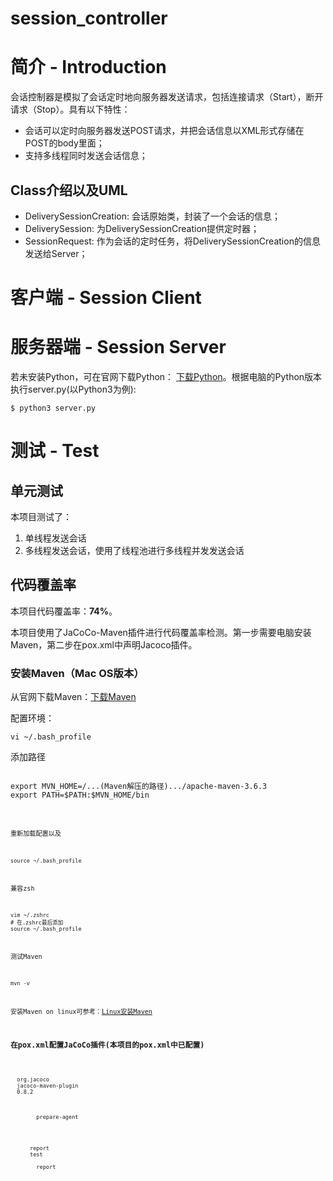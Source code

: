 # session_controller
<h1>简介 - Introduction</h1>
<p>会话控制器是模拟了会话定时地向服务器发送请求，包括连接请求（Start），断开请求（Stop）。具有以下特性：</p>
<ul>
<li>会话可以定时向服务器发送POST请求，并把会话信息以XML形式存储在POST的body里面；</li>
<li>支持多线程同时发送会话信息；</li>
</ul>
<h2>Class介绍以及UML</h2>
<ul>
<li>DeliverySessionCreation: 会话原始类，封装了一个会话的信息；</li>
<li>DeliverySession: 为DeliverySessionCreation提供定时器；</li>
<li>SessionRequest: 作为会话的定时任务，将DeliverySessionCreation的信息发送给Server；</li>
</ul>
<h1>客户端 - Session Client</h1>

<h1>服务器端 - Session Server</h1>
<p>若未安装Python，可在官网下载Python： <a href="https://www.python.org/downloads/" target="_blank">下载Python</a>。根据电脑的Python版本执行server.py(以Python3为例):</p>
<pre>
<code>$ python3 server.py</code>
</pre>
<h1>测试 - Test</h1>
<h2>单元测试</h2>
<p>本项目测试了：</p>
<ol>
  <li>单线程发送会话</li>
  <li>多线程发送会话，使用了线程池进行多线程并发发送会话</li>
</ol>
<h2>代码覆盖率</h2>
<p>本项目代码覆盖率：<strong>74%</strong>。</p>
<p>本项目使用了JaCoCo-Maven插件进行代码覆盖率检测。第一步需要电脑安装Maven，第二步在pox.xml中声明Jacoco插件。</p>
<h3>安装Maven（Mac OS版本）</h3>
<p>从官网下载Maven：<a href="https://maven.apache.org/download.cgi" target="_blank">下载Maven</a></p>
<p>配置环境：</p>
<pre>
<code>vi ~/.bash_profile</code>
</pre>
<p>添加路径</p>
<pre>
<code>
export MVN_HOME=/...(Maven解压的路径).../apache-maven-3.6.3
export PATH=$PATH:$MVN_HOME/bin
<code>
</pre>
<p>重新加载配置以及</p>
<pre>
<code>source ~/.bash_profile</code>
</pre>
<p>兼容zsh</p>
<pre><code>vim ~/.zshrc
# 在.zshrc最后添加
source ~/.bash_profile </code></pre>
<p>测试Maven</p>
<pre><code>mvn -v</code></pre>
<p>安装Maven on linux可参考：<a href="https://blog.csdn.net/qq_38270106/article/details/97764483" target="_blank">Linux安装Maven</a></p>
<h3>在pox.xml配置JaCoCo插件(本项目的pox.xml中已配置)</h3>
<pre><code><plugin>
  <groupId>org.jacoco</groupId>
  <artifactId>jacoco-maven-plugin</artifactId>
  <version>0.8.2</version>
  <executions>
    <execution>
      <goals>
        <goal>prepare-agent</goal>
      </goals>
     </execution>
     <!-- attached to Maven test phase -->
     <execution>
      <id>report</id>
      <phase>test</phase>
      <goals>
        <goal>report</goal>
      </goals>
     </execution>
  </executions>
</plugin></code></pre>


